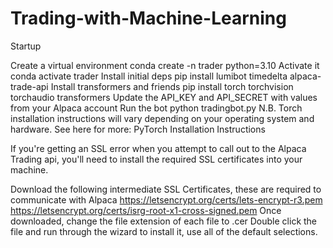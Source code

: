 # Trading-with-Machine-Learning
Startup

Create a virtual environment conda create -n trader python=3.10
Activate it conda activate trader
Install initial deps pip install lumibot timedelta alpaca-trade-api
Install transformers and friends pip install torch torchvision torchaudio transformers
Update the API_KEY and API_SECRET with values from your Alpaca account
Run the bot python tradingbot.py
N.B. Torch installation instructions will vary depending on your operating system and hardware. See here for more: PyTorch Installation Instructions

If you're getting an SSL error when you attempt to call out to the Alpaca Trading api, you'll need to install the required SSL certificates into your machine.

Download the following intermediate SSL Certificates, these are required to communicate with Alpaca
https://letsencrypt.org/certs/lets-encrypt-r3.pem
https://letsencrypt.org/certs/isrg-root-x1-cross-signed.pem
Once downloaded, change the file extension of each file to .cer
Double click the file and run through the wizard to install it, use all of the default selections.
